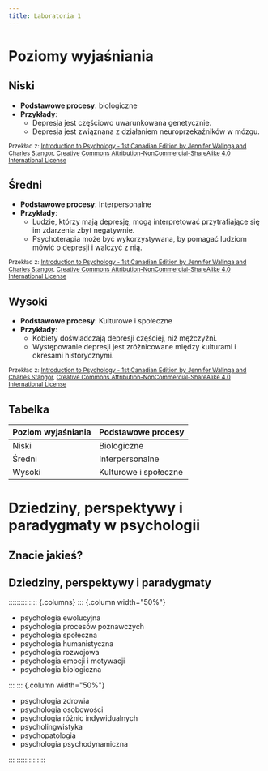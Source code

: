 ```yaml
---
title: Laboratoria 1
---
```


# Poziomy wyjaśniania

## Niski

- **Podstawowe procesy**: biologiczne
- **Przykłady**:
  + Depresja jest częściowo uwarunkowana genetycznie.
  + Depresja jest związnana z działaniem neuroprzekaźników w mózgu.

<small>Przekład z: [Introduction to Psychology - 1st Canadian Edition by Jennifer Walinga and Charles Stangor](https://opentextbc.ca/introductiontopsychology/chapter/1-1-psychology-as-a-science/), [Creative Commons Attribution-NonCommercial-ShareAlike 4.0 International License](https://creativecommons.org/licenses/by-nc-sa/4.0/)</small>
  
## Średni

- **Podstawowe procesy**: Interpersonalne
- **Przykłady**: 
  + Ludzie, którzy mają depresję, mogą interpretować przytrafiające się im zdarzenia zbyt negatywnie.
  + Psychoterapia może być wykorzystywana, by pomagać ludziom mówić o depresji i walczyć z nią.

<small>Przekład z: [Introduction to Psychology - 1st Canadian Edition by Jennifer Walinga and Charles Stangor](https://opentextbc.ca/introductiontopsychology/chapter/1-1-psychology-as-a-science/), [Creative Commons Attribution-NonCommercial-ShareAlike 4.0 International License](https://creativecommons.org/licenses/by-nc-sa/4.0/)</small>
  
## Wysoki

- **Podstawowe procesy**: Kulturowe i społeczne
- **Przykłady**: 
  + Kobiety doświadczają depresji częściej, niż mężczyźni.
  + Występowanie depresji jest zróżnicowane między kulturami i okresami historycznymi.


<small>Przekład z: [Introduction to Psychology - 1st Canadian Edition by Jennifer Walinga and Charles Stangor](https://opentextbc.ca/introductiontopsychology/chapter/1-1-psychology-as-a-science/), [Creative Commons Attribution-NonCommercial-ShareAlike 4.0 International License](https://creativecommons.org/licenses/by-nc-sa/4.0/)</small>

## Tabelka

|Poziom wyjaśniania|Podstawowe procesy|
|:-----------------|:-----------------|
|Niski|Biologiczne|
|Średni|Interpersonalne||
|Wysoki|Kulturowe i społeczne||


# Dziedziny, perspektywy i paradygmaty w psychologii

## Znacie jakieś?

## Dziedziny, perspektywy i paradygmaty

:::::::::::::: {.columns}
::: {.column width="50%"}

- psychologia ewolucyjna
- psychologia procesów poznawczych
- psychologia społeczna
- psychologia humanistyczna
- psychologia rozwojowa
- psychologia emocji i motywacji
- psychologia biologiczna

:::
::: {.column width="50%"}

- psychologia zdrowia
- psychologia osobowości
- psychologia różnic indywidualnych
- psycholingwistyka
- psychopatologia
- psychologia psychodynamiczna

:::
::::::::::::::




